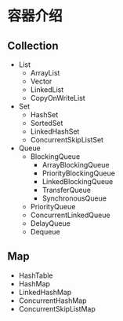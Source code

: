 # 容器介绍

## Collection

- List
    - ArrayList
    - Vector
    - LinkedList
    - CopyOnWriteList
- Set
    - HashSet
    - SortedSet
    - LinkedHashSet
    - ConcurrentSkipListSet
- Queue
    - BlockingQueue
        - ArrayBlockingQueue
        - PriorityBlockingQueue
        - LinkedBlockingQueue
        - TransferQueue
        - SynchronousQueue
    - PriorityQueue
    - ConcurrentLinkedQueue
    - DelayQueue
    - Dequeue

## Map
- HashTable
- HashMap
- LinkedHashMap
- ConcurrentHashMap
- ConcurrentSkipListMap